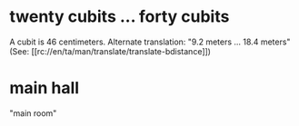 # twenty cubits ... forty cubits

A cubit is 46 centimeters. Alternate translation: "9.2 meters ... 18.4 meters" (See: [[rc://en/ta/man/translate/translate-bdistance]])

# main hall

"main room"

